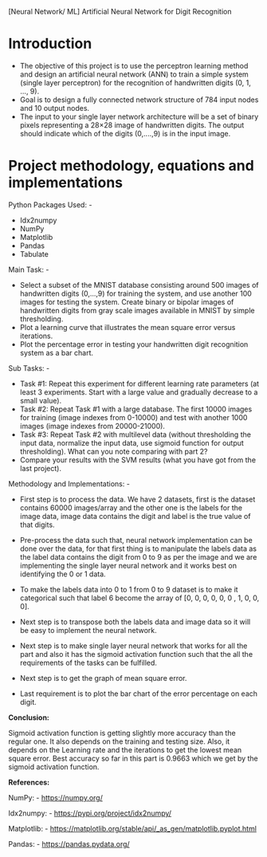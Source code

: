 [Neural Network/ ML] Artificial Neural Network for Digit Recognition

# Introduction

- The objective of this project is to use the perceptron learning method and
    design an artificial neural network (ANN) to train a simple system (single
    layer perceptron) for the recognition of handwritten digits (0, 1, ..., 9).
- Goal is to design a fully connected network structure of 784 input nodes
    and 10 output nodes.
- The input to your single layer network architecture will be a set of binary
    pixels representing a 28×28 image of handwritten digits. The output should
    indicate which of the digits (0,....,9) is in the input image.

# Project methodology, equations and implementations

Python Packages Used: -

- Idx2numpy
- NumPy
- Matplotlib
- Pandas
- Tabulate

Main Task: -

- Select a subset of the MNIST database consisting around 500 images of
    handwritten digits (0,...,9) for training the system, and use another 100
    images for testing the system. Create binary or bipolar images of
    handwritten digits from gray scale images available in MNIST by simple
    thresholding.
- Plot a learning curve that illustrates the mean square error versus
    iterations.
- Plot the percentage error in testing your handwritten digit recognition
    system as a bar chart.


Sub Tasks: -

- Task #1: Repeat this experiment for different learning rate parameters (at
    least 3 experiments. Start with a large value and gradually decrease to a
    small value).
- Task #2: Repeat Task #1 with a large database. The first 10000 images for
    training (image indexes from 0-10000) and test with another 1000 images
    (image indexes from 20000-21000).
- Task #3: Repeat Task #2 with multilevel data (without thresholding the
    input data, normalize the input data, use sigmoid function for output
    thresholding). What can you note comparing with part 2?
- Compare your results with the SVM results (what you have got from the
    last project).

Methodology and Implementations: -

- First step is to process the data. We have 2 datasets, first is the dataset
    contains 60000 images/array and the other one is the labels for the image
    data, image data contains the digit and label is the true value of that digits.
- Pre-process the data such that, neural network implementation can be
    done over the data, for that first thing is to manipulate the labels data as
    the label data contains the digit from 0 to 9 as per the image and we are
    implementing the single layer neural network and it works best on
    identifying the 0 or 1 data.
- To make the labels data into 0 to 1 from 0 to 9 dataset is to make it
    categorical such that label 6 become the array of [0, 0, 0, 0, 0, 0 , 1, 0, 0, 0].
- Next step is to transpose both the labels data and image data so it will be
    easy to implement the neural network.
- Next step is to make single layer neural network that works for all the part
    and also it has the sigmoid activation function such that the all the
    requirements of the tasks can be fulfilled.


- Next step is to get the graph of mean square error.
- Last requirement is to plot the bar chart of the error percentage on each
    digit.

**Conclusion:**

Sigmoid activation function is getting slightly more accuracy than the
regular one. It also depends on the training and testing size. Also, it depends on
the Learning rate and the iterations to get the lowest mean square error. Best
accuracy so far in this part is 0.9663 which we get by the sigmoid activation
function.

**References:**

NumPy: - https://numpy.org/

Idx2numpy: - https://pypi.org/project/idx2numpy/

Matplotlib: - https://matplotlib.org/stable/api/_as_gen/matplotlib.pyplot.html

Pandas: - https://pandas.pydata.org/


